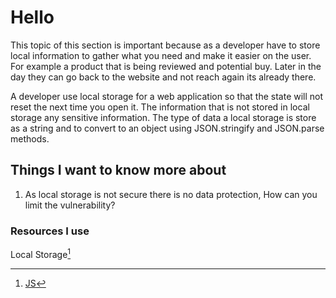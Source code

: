 # Hello

This topic of this section is important because as a developer have to store local information to gather what you need and make it easier on the user. For example a product that is being reviewed and potential buy. Later in the day they can go back to the website and not reach again its already there.

A developer use local storage for a web application so that the state will not reset the next time you open it. The information that is not stored in local storage any sensitive information. The type of data a local storage is store as a string and to convert to an object using JSON.stringify and JSON.parse methods.

## Things I want to know more about

1. As local storage is not secure there is no data protection, How can you limit the vulnerability?

### Resources I use

Local Storage[^1]

[^1]: [JS](https://www.smashingmagazine.com/2010/10/local-storage-and-how-to-use-it/)
